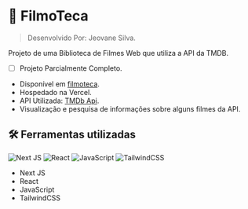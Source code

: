 # :movie_camera: FilmoTeca 

> Desenvolvido Por: Jeovane Silva.

Projeto de uma Biblioteca de Filmes Web que utiliza a API da TMDB.

-  [ ]  Projeto Parcialmente Completo.
* Disponível em [filmoteca](https://filmoteca-seven.vercel.app/).
* Hospedado na Vercel.
* API Utilizada: [TMDb Api](https://developer.themoviedb.org/reference/intro/getting-started).
* Visualização e pesquisa de informações sobre alguns filmes da API.

## :hammer_and_wrench: Ferramentas utilizadas
![Next JS](https://img.shields.io/badge/Next-black?style=for-the-badge&logo=next.js&logoColor=white)
![React](https://img.shields.io/badge/react-%2320232a.svg?style=for-the-badge&logo=react&logoColor=%2361DAFB)
![JavaScript](https://img.shields.io/badge/JavaScript-F7DF1E?style=for-the-badge&logo=javascript&logoColor=black)
![TailwindCSS](https://img.shields.io/badge/tailwindcss-%2338B2AC.svg?style=for-the-badge&logo=tailwind-css&logoColor=white)

* Next JS
* React
* JavaScript
* TailwindCSS
